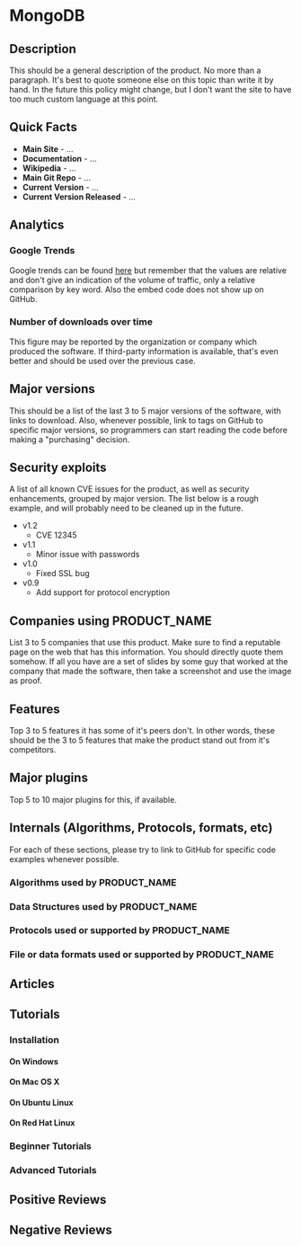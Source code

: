 # MongoDB


## Description

This should be a general description of the product. No more than a paragraph. It's best to quote someone else on this topic than write it by hand. In the future this policy might change, but I don't want the site to have too much custom language at this point.

## Quick Facts

* **Main Site** - ...
* **Documentation** - ...
* **Wikipedia** - ...
* **Main Git Repo** - ...
* **Current Version** - ...
* **Current Version Released** - ...

## Analytics

### Google Trends

Google trends can be found [here](http://google.com/trends) but remember that the values are relative and don't give an indication of the volume of traffic, only a relative comparison by key word. Also the embed code does not show up on GitHub.

### Number of downloads over time

This figure may be reported by the organization or company which produced the software. If third-party information is available, that's even better and should be used over the previous case.

## Major versions

This should be a list of the last 3 to 5 major versions of the software, with links to download. Also, whenever possible, link to tags on GitHub to specific major versions, so programmers can start reading the code before making a "purchasing" decision.

## Security exploits

A list of all known CVE issues for the product, as well as security enhancements, grouped by major version. The list below is a rough example, and will probably need to be cleaned up in the future.

* v1.2
  - CVE 12345
* v1.1
  - Minor issue with passwords
* v1.0 
  - Fixed SSL bug 
* v0.9
  - Add support for protocol encryption

## Companies using PRODUCT_NAME

List 3 to 5 companies that use this product. Make sure to find a reputable page on the web that has this information. You should directly quote them somehow. If all you have are a set of slides by some guy that worked at the company that made the software, then take a screenshot and use the image as proof.

## Features

Top 3 to 5 features it has some of it's peers don't. In other words, these should be the 3 to 5 features that make the product stand out from it's competitors.

## Major plugins

Top 5 to 10 major plugins for this, if available.

## Internals (Algorithms, Protocols, formats, etc)

For each of these sections, please try to link to GitHub for specific code examples whenever possible.

### Algorithms used by PRODUCT_NAME

### Data Structures used by PRODUCT_NAME

### Protocols used or supported by PRODUCT_NAME

### File or data formats used or supported by PRODUCT_NAME


## Articles


## Tutorials

### Installation


#### On Windows


#### On Mac OS X


#### On Ubuntu Linux


#### On Red Hat Linux


### Beginner Tutorials


### Advanced Tutorials


## Positive Reviews


## Negative Reviews

